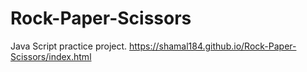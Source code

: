 # Rock-Paper-Scissors
Java Script practice project. 
https://shamal184.github.io/Rock-Paper-Scissors/index.html
